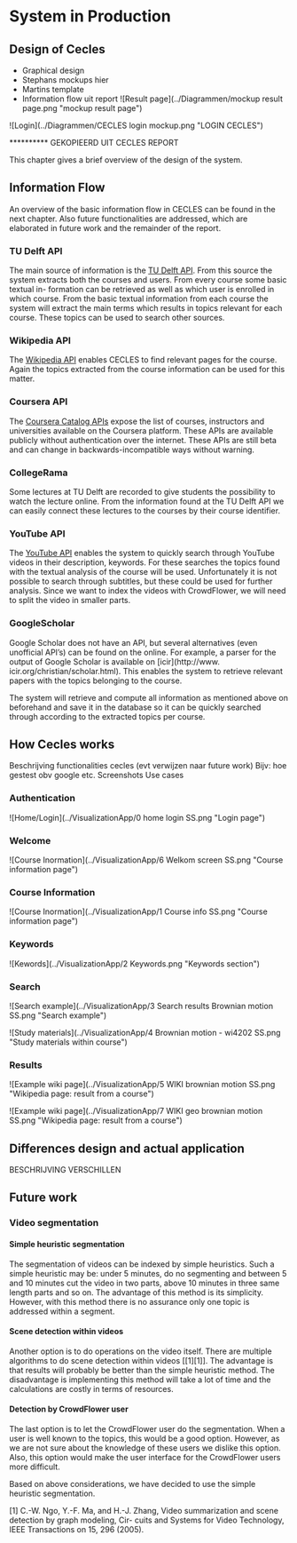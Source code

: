 # System in Production

## Design of Cecles

- Graphical design
- Stephans mockups hier
- Martins template
- Information flow uit report
![Result page](../Diagrammen/mockup result page.png "mockup result page")

![Login](../Diagrammen/CECLES login mockup.png "LOGIN CECLES")


********** GEKOPIEERD UIT CECLES REPORT

This chapter gives a brief overview of the design of the system. 

## Information Flow
An overview of the basic information flow in CECLES can be found in the next chapter. Also future functionalities are addressed, which are elaborated in future work and the remainder of the report. 

### TU Delft API
The main source of information is the [TU Delft API](http://apidoc.tudelft.nl/). From this source the system extracts both the courses and users. From every course some basic textual in- formation can be retrieved as well as which user is enrolled in which course. From the basic textual information from each course the system will extract the main terms which results in topics relevant for each course. These topics can be used to search other sources.

### Wikipedia API
The [Wikipedia API](http://www.mediawiki.org/wiki/API:Main_page) enables CECLES to find relevant pages for the course. Again the topics extracted from the course information can be used for this matter.

### Coursera API
The [Coursera Catalog APIs](https://tech.coursera.org/app-platform/catalog/) expose the list of courses, instructors and universities available on the Coursera platform. These APIs are available publicly without authentication over the internet. These APIs are still beta and can change in backwards-incompatible ways without warning.

### CollegeRama
Some lectures at TU Delft are recorded to give students the possibility to watch the lecture online. From the information found at the TU Delft API we can easily connect these lectures to the courses by their course identifier.

### YouTube API
The [YouTube API](https://developers.google.com/youtube/v3/) enables the system to quickly search through YouTube videos in their description, keywords. For these searches the topics found with the textual analysis of the course will be used. Unfortunately it is not possible to search through subtitles, but these could be used for further analysis. Since we want to index the videos with CrowdFlower, we will need to split the video in smaller parts.


### GoogleScholar
Google Scholar does not have an API, but several alternatives (even unofficial API’s) can be found on the online. For example, a parser for the output of Google Scholar is available on [icir](http://www. icir.org/christian/scholar.html). This enables the system to retrieve relevant papers with the topics belonging to the course.

The system will retrieve and compute all information as mentioned above on beforehand and save it in the database so it can be quickly searched through according to the extracted topics per course.



## How Cecles works
Beschrijving functionalities cecles (evt verwijzen naar future work)
Bijv: hoe gestest obv google etc.
Screenshots
Use cases


### Authentication
![Home/Login](../VisualizationApp/0 home login SS.png "Login page")

### Welcome 
![Course Inormation](../VisualizationApp/6 Welkom screen SS.png "Course information page")

### Course Information
![Course Inormation](../VisualizationApp/1 Course info SS.png "Course information page")

### Keywords
![Kewords](../VisualizationApp/2 Keywords.png "Keywords section")

### Search
![Search example](../VisualizationApp/3 Search results Brownian motion SS.png "Search example")

![Study materials](../VisualizationApp/4 Brownian motion - wi4202 SS.png "Study materials within course")

### Results
![Example wiki page](../VisualizationApp/5 WIKI brownian motion SS.png "Wikipedia page: result from a course")

![Example wiki page](../VisualizationApp/7 WIKI geo brownian motion SS.png "Wikipedia page: result from a course")

## Differences design and actual application
BESCHRIJVING VERSCHILLEN

## Future work
### Video segmentation

#### Simple heuristic segmentation
The segmentation of videos can be indexed by simple heuristics. Such a simple heuristic may be: under 5 minutes, do no segmenting and between 5 and 10 minutes cut the video in two parts, above 10 minutes in three same length parts and so on. The advantage of this method is its simplicity. However, with this method there is no assurance only one topic is addressed within a segment.

#### Scene detection within videos
Another option is to do operations on the video itself. There are multiple algorithms to do scene detection within videos [[1][1]]. The advantage is that results will probably be better than the simple heuristic method. The disadvantage is implementing this method will take a lot of time and the calculations are costly in terms of resources.

#### Detection by CrowdFlower user
The last option is to let the CrowdFlower user do the segmentation. When a user is well known to the topics, this would be a good option. However, as we are not sure about the knowledge of these users we dislike this option. Also, this option would make the user interface for the CrowdFlower users more difficult.
	
Based on above considerations, we have decided to use the simple heuristic segmentation.

[1] C.-W. Ngo, Y.-F. Ma, and H.-J. Zhang, Video summarization and scene detection by graph modeling, Cir- cuits and Systems for Video Technology, IEEE Transactions on 15, 296 (2005).
